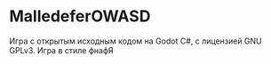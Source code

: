 # MalledeferOWASD
Игра с открытым исходным кодом на Godot C#, c лицензией GNU GPLv3. Игра в стиле фнафЯ
